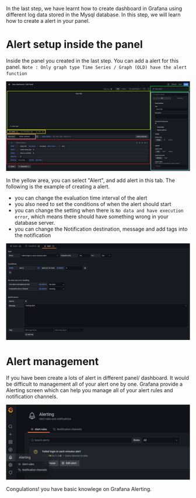 

In the last step, we have learnt how to create dashboard in Grafana using different log data stored in the Mysql database.
In this step, we will learn how to create a alert in your panel.

# Alert setup inside the panel

Inside the panel you created in the last step. You can add a alert for this panel. 
`Note : Only graph type Time Series / Graph (OLD) have the alert function`

![panel_1](https://github.com/joey1136/katacoda-scenarios/blob/main/Area-C/images/step5/panel_1.PNG?raw=true)

In the yellow area, you can select "Alert", and add alert in this tab.
The following is the example of creating a alert.

* you can change the evaluation time interval of the alert
* you also need to set the conditions of when the alert should start
* you can change the setting when there is `No data and have execution error`, which means there should have something wrong in your database server.
* you can change the Notification destination, message and add tags into the notification

![panel_2](https://github.com/joey1136/katacoda-scenarios/blob/main/Area-C/images/step6/fail_alert%20setting.PNG?raw=true)


# Alert management

If you have been create a lots of alert in different panel/ dashboard. It would be difficult to management all of your alert one by one. Grafana provide a Alerting screen which can help you manage all of your alert rules and notification channels.

![alert_1](https://github.com/joey1136/katacoda-scenarios/blob/main/Area-C/images/step6/alert_1.PNG?raw=true)

Congulations! you have basic knowlege on Grafana Alerting.